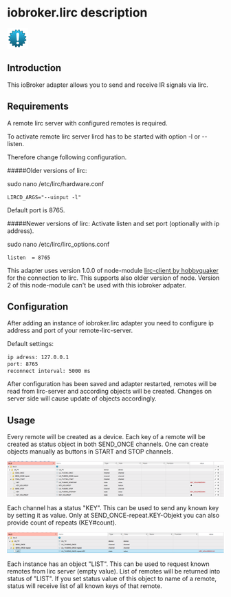 # iobroker.lirc description
![Picture](img/picture.png)

## Introduction

This ioBroker adapter allows you to send and receive IR signals via lirc.

## Requirements

A remote lirc server with configured remotes is required.

To activate remote lirc server lircd has to be started with option -l or --listen.

Therefore change following configuration.

#####Older versions of lirc:

sudo nano /etc/lirc/hardware.conf
    
    LIRCD_ARGS="--uinput -l"

Default port is 8765.

#####Newer versions of lirc:
Activate listen and set port (optionally with ip address).

sudo nano /etc/lirc/lirc_options.conf

    listen  = 8765


This adapter uses version 1.0.0 of node-module [lirc-client by hobbyquaker ](https://github.com/hobbyquaker/lirc-client/tree/1.0) for the connection to lirc. This supports also older version of node.
Version 2 of this node-module can't be used with this iobroker adpater.

## Configuration

After adding an instance of iobroker.lirc adapter you need to configure ip address and port of your remote-lirc-server.

Default settings:

	ip adress: 127.0.0.1
	port: 8765
	reconnect interval: 5000 ms

After configuration has been saved and adapter restarted, remotes will be read from lirc-server and according objects will be created.
Changes on server side will cause update of objects accordingly.

## Usage
Every remote will be created as a device.
Each key of a remote will be created as status object in both SEND_ONCE channels.
One can create objects manually as buttons in START and STOP channels.

![Picture](img/ownObject.png)

Each channel has a status "KEY".
This can be used to send any known key by setting it as value. Only at SEND_ONCE-repeat.KEY-Objekt you can also provide count of repeats (KEY#count).

![Picture](img/repeatKey.png)

Each instance has an object "LIST". This can be used to request known remotes from lirc server (empty value). List of remotes will be returned into status of "LIST".
If you set status value of this object to name of a remote, status will receive list of all known keys of that remote.